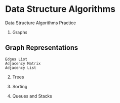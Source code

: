# Data Structure Algorithms
Data Structure Algorithms Practice

1. Graphs
## Graph Representations
    Edges List
    Adjacency Matrix
    Adjacency List


2. Trees

3. Sorting

4. Queues and Stacks
